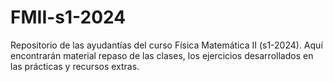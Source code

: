 # FMII-s1-2024
Repositorio de las ayudantías del curso Física Matemática II (s1-2024). Aquí encontrarán material repaso de las clases, los ejercicios desarrollados en las prácticas y recursos extras.
